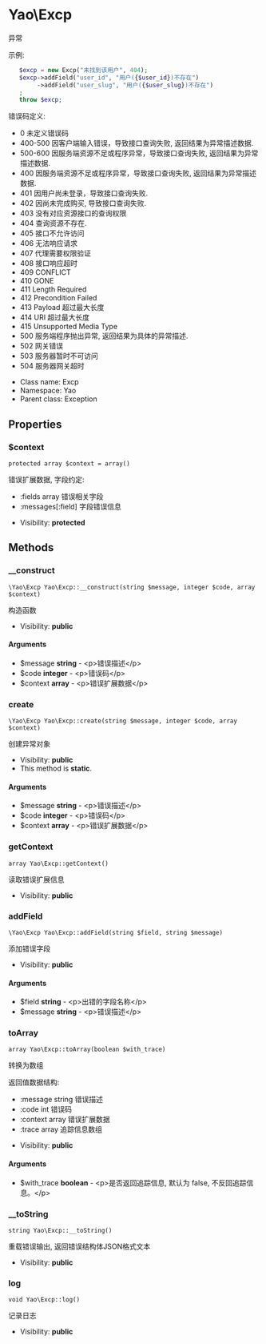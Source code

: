 Yao\Excp
===============

异常

示例:

```php
   $excp = new Excp("未找到该用户", 404);
   $excp->addField("user_id", "用户({$user_id})不存在")
        ->addField("user_slug", "用户({$user_slug})不存在")
   ;
   throw $excp;
```

错误码定义:
 - 0        未定义错误码
 - 400-500  因客户端输入错误，导致接口查询失败, 返回结果为异常描述数据.
 - 500-600  因服务端资源不足或程序异常，导致接口查询失败, 返回结果为异常描述数据.
 - 400      因服务端资源不足或程序异常，导致接口查询失败, 返回结果为异常描述数据.
 - 401      因用户尚未登录，导致接口查询失败.
 - 402      因尚未完成购买, 导致接口查询失败.
 - 403      没有对应资源接口的查询权限
 - 404      查询资源不存在.
 - 405      接口不允许访问
 - 406      无法响应请求
 - 407      代理需要权限验证
 - 408      接口响应超时
 - 409      CONFLICT
 - 410      GONE
 - 411      Length Required
 - 412      Precondition Failed
 - 413      Payload 超过最大长度
 - 414      URI 超过最大长度
 - 415      Unsupported Media Type
 - 500      服务端程序抛出异常, 返回结果为具体的异常描述.
 - 502      网关错误
 - 503      服务器暂时不可访问
 - 504      服务器网关超时


* Class name: Excp
* Namespace: Yao
* Parent class: Exception





Properties
----------


### $context

    protected array $context = array()

错误扩展数据, 字段约定:
 - :fields array 错误相关字段
 - :messages[:field] 字段错误信息



* Visibility: **protected**


Methods
-------


### __construct

    \Yao\Excp Yao\Excp::__construct(string $message, integer $code, array $context)

构造函数



* Visibility: **public**


#### Arguments
* $message **string** - &lt;p&gt;错误描述&lt;/p&gt;
* $code **integer** - &lt;p&gt;错误码&lt;/p&gt;
* $context **array** - &lt;p&gt;错误扩展数据&lt;/p&gt;



### create

    \Yao\Excp Yao\Excp::create(string $message, integer $code, array $context)

创建异常对象



* Visibility: **public**
* This method is **static**.


#### Arguments
* $message **string** - &lt;p&gt;错误描述&lt;/p&gt;
* $code **integer** - &lt;p&gt;错误码&lt;/p&gt;
* $context **array** - &lt;p&gt;错误扩展数据&lt;/p&gt;



### getContext

    array Yao\Excp::getContext()

读取错误扩展信息



* Visibility: **public**




### addField

    \Yao\Excp Yao\Excp::addField(string $field, string $message)

添加错误字段



* Visibility: **public**


#### Arguments
* $field **string** - &lt;p&gt;出错的字段名称&lt;/p&gt;
* $message **string** - &lt;p&gt;错误描述&lt;/p&gt;



### toArray

    array Yao\Excp::toArray(boolean $with_trace)

转换为数组

返回值数据结构:
   - :message string 错误描述
   - :code int 错误码
   - :context array 错误扩展数据
   - :trace array 追踪信息数组

* Visibility: **public**


#### Arguments
* $with_trace **boolean** - &lt;p&gt;是否返回追踪信息, 默认为 false, 不反回追踪信息。&lt;/p&gt;



### __toString

    string Yao\Excp::__toString()

重载错误输出, 返回错误结构体JSON格式文本



* Visibility: **public**




### log

    void Yao\Excp::log()

记录日志



* Visibility: **public**



